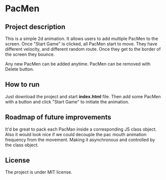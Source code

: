 # PacMen

## Project description

This is a simple 2d animation. It allows users to add multiple PacMen to the screen. Once "Start Game"
is clicked, all PacMen start to move. They have different velocity, and different random route. Once
they get to the border of the screen they bounce. 

Any new PacMen can be added anytime. PacMen can be removed with Delete button.

## How to run 

Just download the project and start **index.html** file. Then add some PacMen with a button and click 
"Start Game" to initiate the animation.

## Roadmap of future improvements

It'd be great to pack each PacMan inside a corresponding JS class object. Also it would look nice
if we could decouple the pac mouth animation frequency from the movement. Making it asynchronous
and controlled by the class object.

## License

The project is under MIT license.